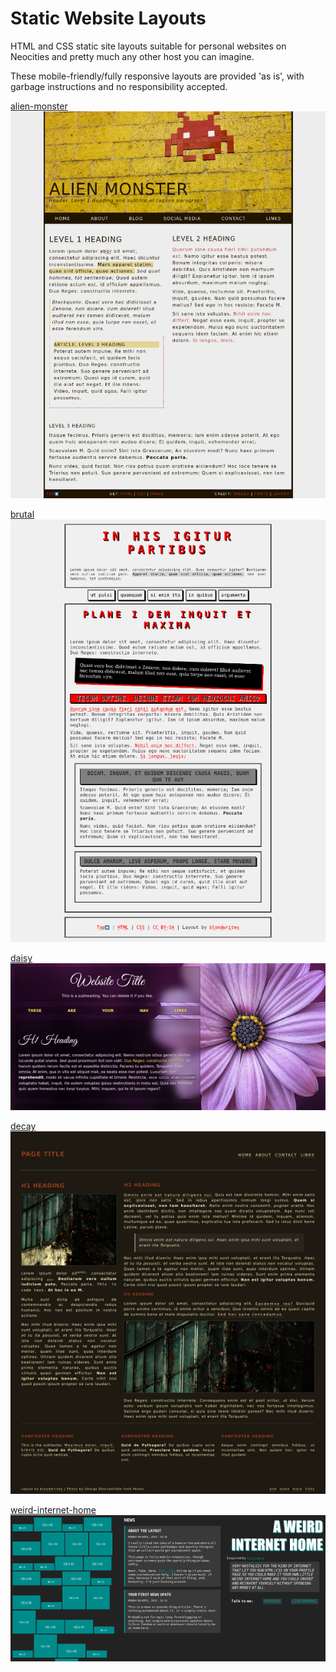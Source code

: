 # Static Website Layouts

HTML and CSS static site layouts suitable for personal websites on Neocities and pretty much any other host you can imagine.

These mobile-friendly/fully responsive layouts are provided 'as is', with garbage instructions and no responsibility accepted. 

[alien-monster](alien-monster/)  
![alien-monster](alien-monster/screenshot.png)

[brutal](brutal/)  
![brutal](brutal/screenshot.png)

[daisy](daisy/)  
![daisy](daisy/screenshot.png)

[decay](decay/)  
![decay](decay/screenshot.png)

[weird-internet-home](weird-internet-home/)  
![weird-internet-home](weird-internet-home/screenshot.png)
